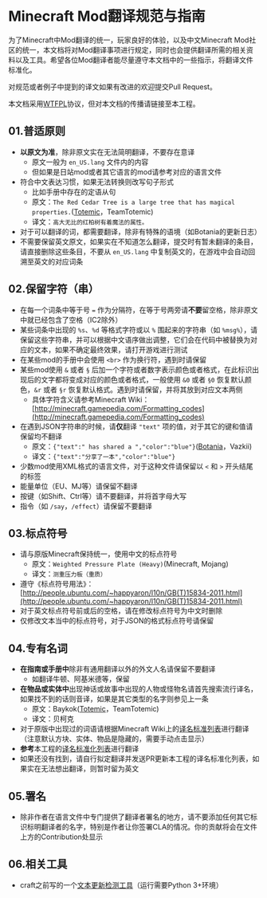 # Minecraft Mod翻译规范与指南

为了Minecraft中Mod翻译的统一，玩家良好的体验，以及中文Minecraft Mod社区的统一，本文档将对Mod翻译事项进行规定，同时也会提供翻译所需的相关资料以及工具。希望各位Mod翻译者能尽量遵守本文档中的一些指示，将翻译文件标准化。

对规范或者例子中提到的译文如果有改进的欢迎提交Pull Request。

本文档采用[WTFPL](http://www.wtfpl.net/about/)协议，但对本文档的传播请链接至本工程。

## 01.普适原则

- **以原文为准**，除非原文实在无法简明翻译，不要存在意译
	- 原文一般为 `en_US.lang` 文件内的内容
	- 但如果是日站mod或者其它语言的mod请参考对应的语言文件
- 符合中文表达习惯，如果无法转换则改写句子形式
	- 比如手册中存在的定语从句
	- 原文：`The Red Cedar Tree is a large tree that has magical properties.`([Totemic](https://github.com/TeamTotemic/Totemic)，TeamTotemic)
	- 译文：`高大无比的红柏树有着魔法的属性。`
- 对于可以翻译的词，都需要翻译，除非有特殊的语境（如Botania的更新日志）
- 不需要保留英文原文，如果实在不知道怎么翻译，提交时有暂未翻译的条目，请直接删除这些条目，不要从 `en_US.lang` 中复制英文的，在游戏中会自动回溯至英文的对应词条

## 02.保留字符（串）

- 在每一个词条中等于号 `=` 作为分隔符，在等于号两旁请**不要**留空格，除非原文中就已经包含了空格（IC2除外）
- 某些词条中出现的 `%s`、`%d` 等格式字符或以 `%` 围起来的字符串（如 `%msg%`），请保留这些字符串，并可以根据中文语序做出调整，它们会在代码中被替换为对应的文本，如果不确定最终效果，请打开游戏进行测试
- 在某些mod的手册中会使用 `<br>` 作为换行符，遇到时请保留
- 某些mod使用 `&` 或者 `§` 后加一个字符或者数字表示颜色或者格式，在此标识出现后的文字都将变成对应的颜色或者格式，一般使用 `&0` 或者 `§0` 恢复默认颜色，`&r` 或者 `§r` 恢复默认格式。遇到时请保留，并将其放到对应文本两侧
	- 具体字符含义请参考Minecraft Wiki：[http://minecraft.gamepedia.com/Formatting_codes](http://minecraft.gamepedia.com/Formatting_codes)
- 在遇到JSON字符串的时候，请**仅**翻译 `"text"` 项的值，对于其它的键和值请保留均不翻译
	- 原文：`{"text":" has shared a ","color":"blue"}`([Botania](https://github.com/Vazkii/Botania)，Vazkii)
	- 译文：`{"text":"分享了一本","color":"blue"}`
- 少数mod使用XML格式的语言文件，对于这种文件请保留以 `<` 和 `>` 开头结尾的标签
- 能量单位（EU、MJ等）请保留不翻译
- 按键（如Shift、Ctrl等）请不要翻译，并将首字母大写
- 指令（如 `/say`，`/effect`）请保留不要翻译

## 03.标点符号

- 请与原版Minecraft保持统一，使用中文的标点符号
	- 原文：`Weighted Pressure Plate (Heavy)`(Minecraft, Mojang)
	- 译文：`测重压力板（重质）`
- 遵守《标点符号用法》：[http://people.ubuntu.com/~happyaron/l10n/GB(T)15834-2011.html](http://people.ubuntu.com/~happyaron/l10n/GB(T)15834-2011.html)
- 对于英文标点符号前或后的空格，请在修改标点符号为中文时删除
- 仅修改文本当中的标点符号，对于JSON的格式标点符号请保留

## 04.专有名词

- **在指南或手册中**除非有通用翻译以外的外文人名请保留不要翻译
	- 如翻译牛顿、阿基米德等，保留
- **在物品或实体中**出现神话或故事中出现的人物或怪物名请首先搜索流行译名，如果找不到的话则音译，如果是其它类型的名字则参见上一条
	- 原文：Baykok([Totemic](https://github.com/TeamTotemic/Totemic)，TeamTotemic)
	- 译文：贝柯克
- 对于原版中出现过的词语请根据Minecraft Wiki上的[译名标准列表](http://minecraft-zh.gamepedia.com/Minecraft_Wiki:%E8%AF%91%E5%90%8D%E6%A0%87%E5%87%86%E5%8C%96)进行翻译（注意默认方块、实体、物品是隐藏的，需要手动点击显示）
- **参考**本工程的[译名标准化列表](https://github.com/Meow-J/Mod-Translation-Styleguide/blob/master/glossary.md)进行翻译
- 如果还没有找到，请自行拟定翻译并发送PR更新本工程的译名标准化列表，如果实在无法想出翻译，则暂时留为英文

## 05.署名

- 除非作者在语言文件中专门提供了翻译者署名的地方，请不要添加任何其它标识标明翻译者的名字，特别是作者让你签署CLA的情况。你的贡献将会在文件上方的Contribution处显示

## 06.相关工具

- craft之前写的一个[文本更新检测工具](https://github.com/crafteverywhere/Craft_Minecraft_Mod_Localization/blob/master/lang_checker.py)（运行需要Python 3+环境）